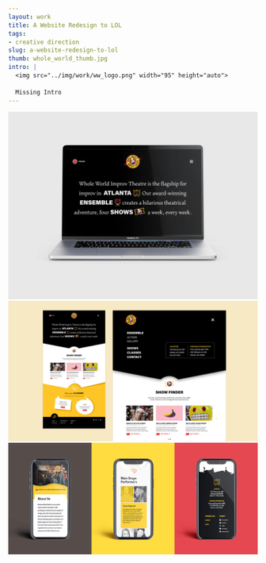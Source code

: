 ```yaml
---
layout: work
title: A Website Redesign to LOL
tags:
- creative direction
slug: a-website-redesign-to-lol
thumb: whole_world_thumb.jpg
intro: |
  <img src="../img/work/ww_logo.png" width="95" height="auto">

  Missing Intro
---
```


![](../img/work/ww_site_1.jpg)
![](../img/work/ww_site_2.jpg)
![](../img/work/ww_site_3.jpg)
